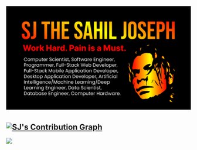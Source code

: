 ![](https://raw.githubusercontent.com/sjTheSahilJoseph/sjTheSahilJoseph/main/Github%20Banner.png)
---
[![SJ's Contribution Graph](https://github-readme-activity-graph.vercel.app/graph?username=sjTheSahilJoseph&theme=redical)](https://github.com/ashutosh00710/github-readme-activity-graph)
---
[![](https://visitcount.itsvg.in/api?id=sjTheSahilJoseph&icon=5&color=12)](https://visitcount.itsvg.in)
  
